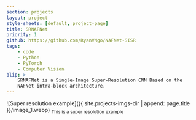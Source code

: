 ```yaml
---
section: projects
layout: project
style-sheets: [default, project-page]
title: SRNAFNet
priority: 1
github: https://github.com/RyanVNgo/NAFNet-SISR
tags:
    - code
    - Python
    - PyTorch
    - Computer Vision
blip: >
    SRNAFNet is a Single-Image Super-Resolution CNN Based on the 
    NAFNet intra-block architecture.
---
```


![Super resolution example]({{ site.projects-imgs-dir | append: page.title }}/image_1.webp)
<sub>This is a super resolution example</sub>

